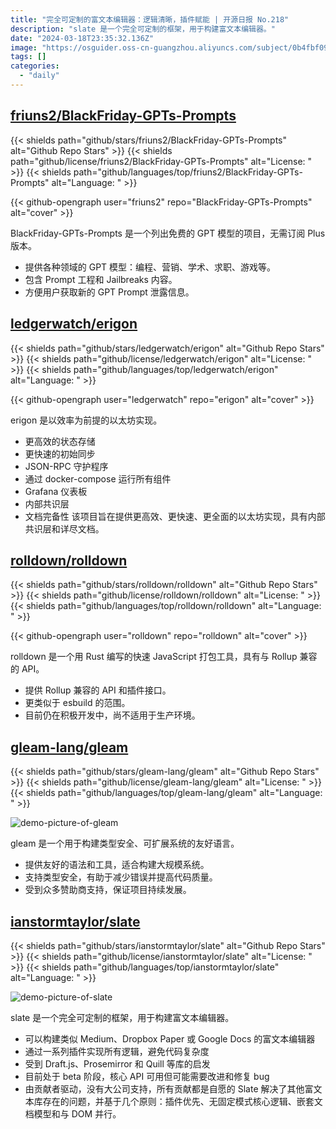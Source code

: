 ```yaml
---
title: "完全可定制的富文本编辑器：逻辑清晰，插件赋能 | 开源日报 No.218"
description: "slate 是一个完全可定制的框架，用于构建富文本编辑器。"
date: "2024-03-18T23:35:32.136Z"
image: "https://osguider.oss-cn-guangzhou.aliyuncs.com/subject/0b4fbf090bdc270234d6f0d16e7e3681.png"
tags: []
categories:
  - "daily"
---
```


## [friuns2/BlackFriday-GPTs-Prompts](https://github.com/friuns2/BlackFriday-GPTs-Prompts)

{{< shields path="github/stars/friuns2/BlackFriday-GPTs-Prompts" alt="Github Repo Stars" >}} {{< shields path="github/license/friuns2/BlackFriday-GPTs-Prompts" alt="License: " >}} {{< shields path="github/languages/top/friuns2/BlackFriday-GPTs-Prompts" alt="Language: " >}}

{{< github-opengraph user="friuns2" repo="BlackFriday-GPTs-Prompts" alt="cover" >}}

BlackFriday-GPTs-Prompts 是一个列出免费的 GPT 模型的项目，无需订阅 Plus 版本。

- 提供各种领域的 GPT 模型：编程、营销、学术、求职、游戏等。
- 包含 Prompt 工程和 Jailbreaks 内容。
- 方便用户获取新的 GPT Prompt 泄露信息。
  
## [ledgerwatch/erigon](https://github.com/ledgerwatch/erigon)

{{< shields path="github/stars/ledgerwatch/erigon" alt="Github Repo Stars" >}} {{< shields path="github/license/ledgerwatch/erigon" alt="License: " >}} {{< shields path="github/languages/top/ledgerwatch/erigon" alt="Language: " >}}

{{< github-opengraph user="ledgerwatch" repo="erigon" alt="cover" >}}

erigon 是以效率为前提的以太坊实现。

- 更高效的状态存储
- 更快速的初始同步
- JSON-RPC 守护程序
- 通过 docker-compose 运行所有组件
- Grafana 仪表板
- 内部共识层
- 文档完备性
该项目旨在提供更高效、更快速、更全面的以太坊实现，具有内部共识层和详尽文档。
  
## [rolldown/rolldown](https://github.com/rolldown/rolldown)

{{< shields path="github/stars/rolldown/rolldown" alt="Github Repo Stars" >}} {{< shields path="github/license/rolldown/rolldown" alt="License: " >}} {{< shields path="github/languages/top/rolldown/rolldown" alt="Language: " >}}

{{< github-opengraph user="rolldown" repo="rolldown" alt="cover" >}}

rolldown 是一个用 Rust 编写的快速 JavaScript 打包工具，具有与 Rollup 兼容的 API。

- 提供 Rollup 兼容的 API 和插件接口。
- 更类似于 esbuild 的范围。
- 目前仍在积极开发中，尚不适用于生产环境。
  
## [gleam-lang/gleam](https://github.com/gleam-lang/gleam)

{{< shields path="github/stars/gleam-lang/gleam" alt="Github Repo Stars" >}} {{< shields path="github/license/gleam-lang/gleam" alt="License: " >}} {{< shields path="github/languages/top/gleam-lang/gleam" alt="Language: " >}}

![demo-picture-of-gleam](https://static.osguider.com/subject/github/gleam-lang/gleam/d68c2b57802b586f6143847d24248b6c.png)

gleam 是一个用于构建类型安全、可扩展系统的友好语言。

- 提供友好的语法和工具，适合构建大规模系统。
- 支持类型安全，有助于减少错误并提高代码质量。
- 受到众多赞助商支持，保证项目持续发展。
  
## [ianstormtaylor/slate](https://github.com/ianstormtaylor/slate)

{{< shields path="github/stars/ianstormtaylor/slate" alt="Github Repo Stars" >}} {{< shields path="github/license/ianstormtaylor/slate" alt="License: " >}} {{< shields path="github/languages/top/ianstormtaylor/slate" alt="Language: " >}}

![demo-picture-of-slate](https://static.osguider.com/subject/github/ianstormtaylor/slate/8c41f873e6532e039e4b70267333a707.png)

slate 是一个完全可定制的框架，用于构建富文本编辑器。

- 可以构建类似 Medium、Dropbox Paper 或 Google Docs 的富文本编辑器
- 通过一系列插件实现所有逻辑，避免代码复杂度
- 受到 Draft.js、Prosemirror 和 Quill 等库的启发
- 目前处于 beta 阶段，核心 API 可用但可能需要改进和修复 bug
- 由贡献者驱动，没有大公司支持，所有贡献都是自愿的
Slate 解决了其他富文本库存在的问题，并基于几个原则：插件优先、无固定模式核心逻辑、嵌套文档模型和与 DOM 并行。
  
